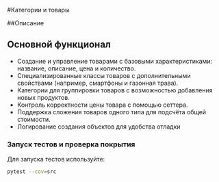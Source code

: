 #Категории и товары

##Описание

## Основной функционал

- Создание и управление товарами с базовыми характеристиками: название, описание, цена и количество.
- Специализированные классы товаров с дополнительными свойствами (например, смартфоны и газонная трава).
- Категории для группировки товаров с возможностью добавления новых продуктов.
- Контроль корректности цены товара с помощью сеттера.
- Поддержка сложения товаров одного типа для подсчёта общей стоимости.
- Логирование создания объектов для удобства отладки


### Запуск тестов и проверка покрытия

Для запуска тестов используйте:

```bash
pytest --cov=src